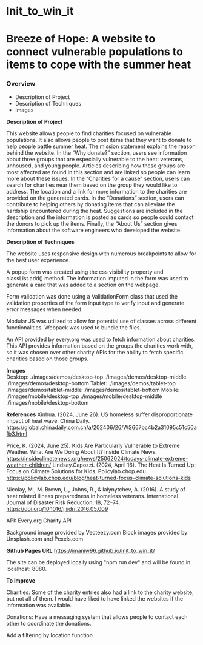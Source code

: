 # Init_to_win_it

# Breeze of Hope: A website to connect vulnerable populations to items to cope with the summer heat

### Overview

- Description of Project
- Description of Techniques
- Images

**Description of Project**

This website allows people to find charities focused on vulnerable populations. It also allows people to post items that they want to donate to help people battle summer heat.
The mission statement explains the reason behind the website. In the “Why donate?” section, users see information about three groups that are especially vulnerable to the heat: veterans, unhoused, and young people. Articles describing how these groups are most affected are found in this section and are linked so people can learn more about these issues. In the “Charities for a cause” section, users can search for charities near them based on the group they would like to address. The location and a link for more information to the charities are provided on the generated cards.
In the “Donations” section, users can contribute to helping others by donating items that can alleviate the hardship encountered during the heat. Suggestions are included in the description and the information is posted as cards so people could contact the donors to pick up the items.
Finally, the “About Us” section gives information about the software engineers who developed the website.

**Description of Techniques**

The website uses responsive design with numerous breakpoints to allow for the best user experience.

A popup form was created using the css visibility property and classList.add() method. The information imputed in the form was used to generate a card that was added to a section on the webpage.

Form validation was done using a ValidationForm class that used the validation properties of the form input type to verify input and generate error messages when needed.

Modular JS was utilized to allow for potential use of classes across different functionalities. Webpack was used to bundle the files.

An API provided by every.org was used to fetch information about charities. This API provides information based on the groups the charities work with, so it was chosen over other charity APIs for the ability to fetch specific charities based on those groups.

**Images**  
Desktop:
./images/demos/desktop-top
./images/demos/desktop-middle
./images/demos/desktop-bottom
Tablet:
./images/demos/tablet-top
./images/demos/tablet-middle
./images/demos/tablet-bottom
Mobile:
./images/mobile/desktop-top
./images/mobile/desktop-middle
./images/mobile/desktop-bottom

**References**
Xinhua. (2024, June 26). US homeless suffer disproportionate impact of heat wave. China Daily. https://global.chinadaily.com.cn/a/202406/26/WS667bc4b2a31095c51c50afb3.html

Price, K. (2024, June 25). Kids Are Particularly Vulnerable to Extreme Weather. What Are We Doing About It? Inside Climate News. https://insideclimatenews.org/news/25062024/todays-climate-extreme-weather-children/
‌
Lindsay.Capozzi. (2024, April 16). The Heat Is Turned Up: Focus on Climate Solutions for Kids. Policylab.chop.edu. https://policylab.chop.edu/blog/heat-turned-focus-climate-solutions-kids

Nicolay, M., M. Brown, L., Johns, R., & Ialynytchev, A. (2016). A study of heat related illness preparedness in homeless veterans. International Journal of Disaster Risk Reduction, 18, 72–74. https://doi.org/10.1016/j.ijdrr.2016.05.009

API: Every.org Charity API

Background image provided by Vecteezy.com
Block images provided by Unsplash.com and Pexels.com

**Github Pages URL**
https://imaniw96.github.io/Init_to_win_it/

The site can be deployed locally using "npm run dev" and will be found in localhost: 8080.

**To Improve**

Charities: Some of the charity entries also had a link to the charity website, but not all of them. I would have liked to have linked the websites if the information was available.

Donations: Have a messaging system that allows people to contact each other to coordinate the donations.

Add a filtering by location function
